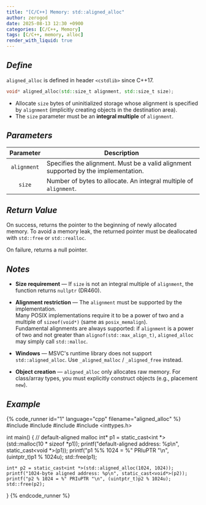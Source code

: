 ```yaml
---
title: "[C/C++] Memory: std::aligned_alloc"
author: zerogod
date: 2025-08-13 12:30 +0900
categories: [C/C++, Memory]
tags: [C/C++, memory, alloc]
render_with_liquid: true
---
```

## ***Define***
`aligned_alloc` is defined in header `<cstdlib>` since C++17.   

```cpp
void* aligned_alloc(std::size_t alignment, std::size_t size);
```
- Allocate `size` bytes of uninitialized storage whose alignment is specified by `alignment` (implicitly creating objects in the destination area).  
- The `size` parameter must be an **integral multiple** of `alignment`.


## ***Parameters***

| Parameter | Description |
| :----------: | -------- |
| `alignment` | Specifies the alignment. Must be a valid alignment supported by the implementation. |
| `size` | Number of bytes to allocate. An integral multiple of `alignment`. |


## ***Return Value***
On success, returns the pointer to the beginning of newly allocated memory. To avoid a memory leak, the returned pointer must be deallocated with `std::free` or `std::realloc`.

On failure, returns a null pointer.

## ***Notes***
- **Size requirement** &mdash; If `size` is not an integral multiple of `alignment`, the function returns `nullptr` (DR460).

- **Alignment restriction** &mdash; The `alignment` must be supported by the implementation.   
  Many POSIX implementations require it to be a power of two and a multiple of `sizeof(void*)` (same as `posix_memalign`).   
  Fundamental alignments are always supported: if `alignment` is a power of two and not greater than `alignof(std::max_align_t)`, `aligned_alloc` may simply call `std::malloc`.

- **Windows** &mdash; MSVC's runtime library does not support `std::aligned_alloc`. Use `_aligned_malloc` / `_aligned_free` instead.

- **Object creation** — `aligned_alloc` only allocates raw memory. For class/array types, you must explicitly construct objects (e.g., placement `new`).


## ***Example***

{% code_runner id="1" language="cpp" filename="aligned_alloc" %}
#include <cstdio>
#include <cstdlib>
#include <cstdint>
#include <inttypes.h>
 
int main()
{
    // default-aligned malloc
    int* p1 = static_cast<int *>(std::malloc(10 * sizeof *p1));
    printf("default-aligned address:   %p\n", static_cast<void *>(p1));
    printf("p1 %% 1024 = %" PRIuPTR "\n", (uintptr_t)p1 % 1024u);
    std::free(p1);
 
    int* p2 = static_cast<int *>(std::aligned_alloc(1024, 1024));
    printf("1024-byte aligned address: %p\n", static_cast<void*>(p2));
    printf("p2 % 1024 = %" PRIuPTR "\n", (uintptr_t)p2 % 1024u);
    std::free(p2);
    
}
{% endcode_runner %}
